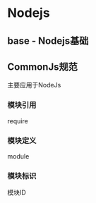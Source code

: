 # Nodejs
## base - Nodejs基础

## CommonJs规范
主要应用于NodeJs
### 模块引用
require
### 模块定义
module
### 模块标识
模块ID